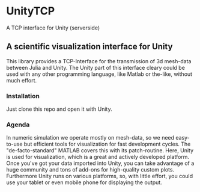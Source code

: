 # UnityTCP
A TCP interface for Unity (serverside)

## A scientific visualization interface for Unity

This library provides a TCP-Interface for the transmission of 3d mesh-data between Julia and Unity. The Unity part of this interface cleary could be used with any other programming language, like Matlab or the-like, without much effort. 


### Installation

Just clone this repo and open it with Unity.


### Agenda

In numeric simulation we operate mostly on mesh-data, so we need easy-to-use but efficient tools for visualization for fast development cycles. The "de-facto-standard" MATLAB covers this with its patch-routine. Here, Unity is used for visualization, which is a great and actively developed platform. Once you've got your data imported into Unity, you can take advantage of a huge community and tons of add-ons for high-quality custom plots. Furthermore Unity runs on various platforms, so, with little effort, you could use your tablet or even mobile phone for displaying the output.

